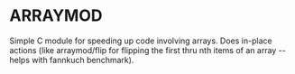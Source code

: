 # ARRAYMOD

Simple C module for speeding up code involving arrays.
Does in-place actions (like arraymod/flip for flipping the
first thru nth items of an array -- helps with fannkuch benchmark).
